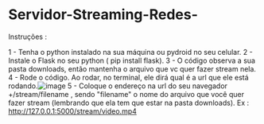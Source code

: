 # Servidor-Streaming-Redes-

Instruções :

1 - Tenha o python instalado na sua máquina ou pydroid no seu celular.
2 - Instale o Flask no seu python ( pip install flask).
3 - O código observa a sua pasta downloads, então mantenha o arquivo que vc quer fazer stream nela.
4 - Rode o código. Ao rodar, no terminal, ele dirá qual é a url que ele está rodando.![image](https://github.com/user-attachments/assets/4df5461a-d324-44e5-8c0c-283e5568b946)
5 - Coloque o endereço na url do seu navegador +/stream/filename , sendo "filename" o nome do arquivo que você quer fazer stream (lembrando que ela tem que estar na pasta downloads). Ex : http://127.0.0.1:5000/stream/video.mp4
